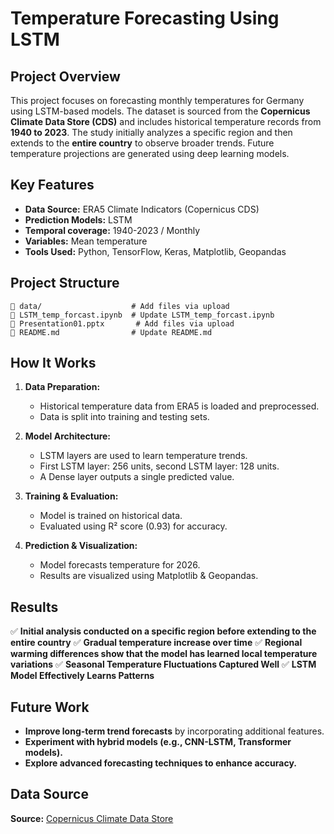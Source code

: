 # Temperature Forecasting Using LSTM

## Project Overview

This project focuses on forecasting monthly temperatures for Germany using LSTM-based models. The dataset is sourced from the **Copernicus Climate Data Store (CDS)** and includes historical temperature records from **1940 to 2023**. The study initially analyzes a specific region and then extends to the **entire country** to observe broader trends. Future temperature projections are generated using deep learning models.

## Key Features

- **Data Source:** ERA5 Climate Indicators (Copernicus CDS)
- **Prediction Models:** LSTM
- **Temporal coverage​:** 1940-2023 / Monthly​
- **Variables:** Mean temperature ​
- **Tools Used:** Python, TensorFlow, Keras, Matplotlib, Geopandas

## Project Structure

```
📂 data/                    # Add files via upload
📜 LSTM_temp_forcast.ipynb  # Update LSTM_temp_forcast.ipynb
📜 Presentation01.pptx       # Add files via upload
📜 README.md                # Update README.md
```

## How It Works

1. **Data Preparation:**

   - Historical temperature data from ERA5 is loaded and preprocessed.
   - Data is split into training and testing sets.

2. **Model Architecture:**

   - LSTM layers are used to learn temperature trends.
   - First LSTM layer: 256 units, second LSTM layer: 128 units.
   - A Dense layer outputs a single predicted value.

3. **Training & Evaluation:**

   - Model is trained on historical data.
   - Evaluated using R² score (0.93) for accuracy.

4. **Prediction & Visualization:**

   - Model forecasts temperature for 2026.
   - Results are visualized using Matplotlib & Geopandas.

## Results

✅ **Initial analysis conducted on a specific region before extending to the entire country**
✅ **Gradual temperature increase over time**
✅ **Regional warming differences show that the model has learned local temperature variations**
✅ **Seasonal Temperature Fluctuations Captured Well**
✅ **LSTM Model Effectively Learns Patterns**

## Future Work

- **Improve long-term trend forecasts** by incorporating additional features.
- **Experiment with hybrid models (e.g., CNN-LSTM, Transformer models).**
- **Explore advanced forecasting techniques to enhance accuracy.**

## Data Source

**Source:** [Copernicus Climate Data Store](https://cds.climate.copernicus.eu/datasets/sis-ecde-climate-indicators?tab=overview)

